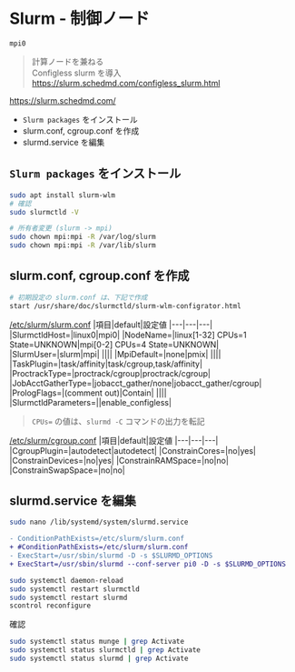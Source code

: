 # Slurm - 制御ノード
`mpi0`
> 計算ノードを兼ねる<br>
> Configless slurm を導入 https://slurm.schedmd.com/configless_slurm.html

https://slurm.schedmd.com/

* `Slurm packages` をインストール
* slurm.conf, cgroup.conf を作成
* slurmd.service を編集

## `Slurm packages` をインストール
~~~sh
sudo apt install slurm-wlm
# 確認
sudo slurmctld -V

# 所有者変更 (slurm -> mpi)
sudo chown mpi:mpi -R /var/log/slurm
sudo chown mpi:mpi -R /var/lib/slurm
~~~
## slurm.conf, cgroup.conf を作成
~~~sh
# 初期設定の slurm.conf は、下記で作成
start /usr/share/doc/slurmctld/slurm-wlm-configrator.html
~~~
[/etc/slurm/slurm.conf](conf/slurm.conf)
|項目|default|設定値
|---|---|---|
|SlurmctldHost=|linux0|mpi0|
|NodeName=|linux[1-32] CPUs=1 State=UNKNOWN|mpi[0-2] CPUs=4 State=UNKNOWN|
|SlurmUser=|slurm|mpi|
||||
|MpiDefault=|none|pmix|
||||
|TaskPlugin=|task/affinity|task/cgroup,task/affinity|
|ProctrackType=|proctrack/cgroup|proctrack/cgroup|
|JobAcctGatherType=|jobacct_gather/none|jobacct_gather/cgroup|
|PrologFlags=|(comment out)|Contain|
||||
|SlurmctldParameters=||enable_configless|
> `CPUs=` の値は、`slurmd -C` コマンドの出力を転記

[/etc/slurm/cgroup.conf](conf/cgroup.conf)
|項目|default|設定値
|---|---|---|
|CgroupPlugin=|autodetect|autodetect|
|ConstrainCores=|no|yes|
|ConstrainDevices=|no|yes|
|ConstrainRAMSpace=|no|no|
|ConstrainSwapSpace=|no|no|

## slurmd.service を編集
~~~sh
sudo nano /lib/systemd/system/slurmd.service
~~~
~~~diff
- ConditionPathExists=/etc/slurm/slurm.conf
+ #ConditionPathExists=/etc/slurm/slurm.conf
- ExecStart=/usr/sbin/slurmd -D -s $SLURMD_OPTIONS
+ ExecStart=/usr/sbin/slurmd --conf-server pi0 -D -s $SLURMD_OPTIONS
~~~
~~~sh
sudo systemctl daemon-reload
sudo systemctl restart slurmctld
sudo systemctl restart slurmd
scontrol reconfigure
~~~
確認
~~~sh
sudo systemctl status munge | grep Activate
sudo systemctl status slurmctld | grep Activate
sudo systemctl status slurmd | grep Activate
~~~
